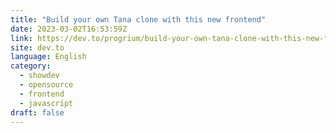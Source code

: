 ```yaml
---
title: "Build your own Tana clone with this new frontend"
date: 2023-03-02T16:53:59Z
link: https://dev.to/progrium/build-your-own-tana-clone-with-this-new-frontend-15ao?utm_medium=RSS&utm_source=news.12bit.vn
site: dev.to
language: English
category:
  - showdev
  - opensource
  - frontend
  - javascript
draft: false
---
```

